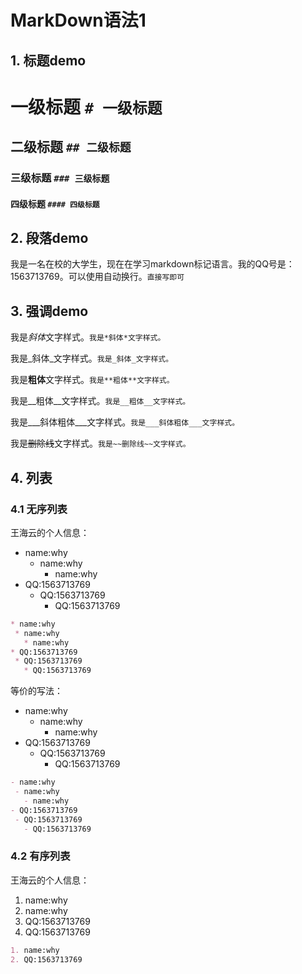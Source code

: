 # MarkDown语法1

## 1. 标题demo

# 一级标题 `# 一级标题`
## 二级标题 `## 二级标题`
### 三级标题 `### 三级标题`
#### 四级标题 `#### 四级标题`

## 2. 段落demo
我是一名在校的大学生，现在在学习markdown标记语言。我的QQ号是：1563713769。可以使用自动换行。`直接写即可`

## 3. 强调demo
我是*斜体*文字样式。`我是*斜体*文字样式。`

我是_斜体_文字样式。`我是_斜体_文字样式。`

我是**粗体**文字样式。`我是**粗体**文字样式。`

我是__粗体__文字样式。`我是__粗体__文字样式。`

我是___斜体粗体___文字样式。`我是___斜体粗体___文字样式。`

我是~~删除线~~文字样式。`我是~~删除线~~文字样式。`
## 4. 列表
### 4.1 无序列表
王海云的个人信息：
* name:why  
  * name:why
    * name:why
* QQ:1563713769
  * QQ:1563713769
    * QQ:1563713769
    
 ```markdown
* name:why  
  * name:why
    * name:why
* QQ:1563713769
  * QQ:1563713769
    * QQ:1563713769
 ```
    
等价的写法：
- name:why
  - name:why
    - name:why
- QQ:1563713769
  - QQ:1563713769
    - QQ:1563713769
    
 ```markdown
 - name:why
  - name:why
    - name:why
- QQ:1563713769
  - QQ:1563713769
    - QQ:1563713769
 ```

### 4.2 有序列表
王海云的个人信息：
1. name:why  
  1. name:why
2. QQ:1563713769
  2. QQ:1563713769

```markdown
1. name:why  
2. QQ:1563713769
```



